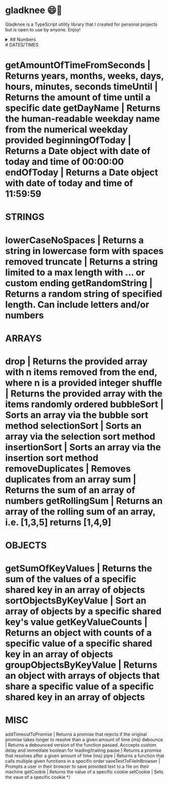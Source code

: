 # gladknee 😄🦵

Gladknee is a TypeScript utility library that I created for personal projects but is open to use by anyone. Enjoy!

<details>
<summary>## Numbers</summary>

### **toFixedNumber(n: number, decimalPlaces: number)**

Returns a number limited to a specific numner of decimal places as a number (not a string)
<br><br>
Example:

```
toFixedNumber(4.24398, 3)
// 4.244
```

<br>
**clamp**<br>
Enforce a minimum and/or maximum limit on a number and returns the number or the enforced limit
<br><br>
toDoubleDigit
<br>
Convert single digit numbers to double digit, i.e. 9 returns "09"
<br><br>
ordinal | Return the ordinal form of a number, i.e. 4 returns "4th"
getRange | Returns an array of numbers from a provided starting point to a provided ending point
</details>
# DATES/TIMES

getAmountOfTimeFromSeconds | Returns years, months, weeks, days, hours, minutes, seconds
timeUntil | Returns the amount of time until a specific date
getDayName | Returns the human-readable weekday name from the numerical weekday provided
beginningOfToday | Returns a Date object with date of today and time of 00:00:00
endOfToday | Returns a Date object with date of today and time of 11:59:59
================================================================================================================================================
STRINGS
================================================================================================================================================
lowerCaseNoSpaces | Returns a string in lowercase form with spaces removed
truncate | Returns a string limited to a max length with ... or custom ending
getRandomString | Returns a random string of specified length. Can include letters and/or numbers
================================================================================================================================================
ARRAYS
================================================================================================================================================
drop | Returns the provided array with n items removed from the end, where n is a provided integer
shuffle | Returns the provided array with the items randomly ordered
bubbleSort | Sorts an array via the bubble sort method
selectionSort | Sorts an array via the selection sort method
insertionSort | Sorts an array via the insertion sort method
removeDuplicates | Removes duplicates from an array
sum | Returns the sum of an array of numbers
getRollingSum | Returns an array of the rolling sum of an array, i.e. [1,3,5] returns [1,4,9]
================================================================================================================================================
OBJECTS
================================================================================================================================================
getSumOfKeyValues | Returns the sum of the values of a specific shared key in an array of objects
sortObjectsByKeyValue | Sort an array of objects by a specific shared key's value
getKeyValueCounts | Returns an object with counts of a specific value of a specific shared key in an array of objects
groupObjectsByKeyValue | Returns an object with arrays of objects that share a specific value of a specific shared key in an array of objects
================================================================================================================================================
MISC
================================================================================================================================================
addTimeoutToPromise | Returns a promise that rejects if the original promise takes longer to resolve than a given amount of time (ms)
debounce | Returns a debounced version of the function passed. Acccepts custom delay and immediate boolean for leading/trailing
pause | Returns a promise that resolves after a given amount of time (ms)
pipe | Returns a function that calls multiple given functions in a specific order
saveTextToFileInBrowser | Prompts a user in their browser to save provided text to a file on their machine
getCookie | Returns the value of a specific cookie
setCookie | Sets the vaue of a specific cookie
\*/
